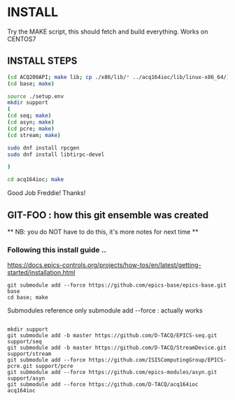 # INSTALL

Try the MAKE script, this should fetch and build everything. Works on CENTOS7

## INSTALL STEPS

```bash
(cd ACQ200API; make lib; cp ./x86/lib/* ../acq164ioc/lib/linux-x86_64/)
(cd base; make)

source ./setup.env
mkdir support
(
(cd seq; make)
(cd asyn; make)
(cd pcre; make)
(cd stream; make)

sudo dnf install rpcgen
sudo dnf install libtirpc-devel

)

cd acq164ioc; make
```

 Good Job Freddie! Thanks!


## GIT-FOO : how this git ensemble was created

** NB: you do NOT have to do this, it's more notes for next time **

### Following this install guide .. 
https://docs.epics-controls.org/projects/how-tos/en/latest/getting-started/installation.html
```
git submodule add --force https://github.com/epics-base/epics-base.git base
cd base; make
```

Submodules reference only submodule add --force : actually works
```

mkdir support
git submodule add -b master https://github.com/D-TACQ/EPICS-seq.git support/seq
git submodule add -b master https://github.com/D-TACQ/StreamDevice.git support/stream
git submodule add --force https://github.com/ISISComputingGroup/EPICS-pcre.git support/pcre
git submodule add --force https://github.com/epics-modules/asyn.git support/asyn
git submodule add --force https://github.com/D-TACQ/acq164ioc acq164ioc
```

